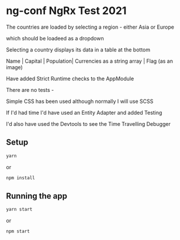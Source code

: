 # ng-conf NgRx Test 2021

The countries are loaded by selecting a region - either Asia or Europe 

which should be loadeed as a dropdown 

Selecting a country displays its data in a table at the bottom

Name | Capital | Population| Currencies as a string array | Flag (as an image)



Have added Strict Runtime checks to the AppModule

There are no tests - 

Simple CSS has been used although normally I will use SCSS



If I'd had time I'd have used an Entity Adapter and added Testing 

I'd also have used the Devtools to see the Time Travelling Debugger



## Setup

```sh
yarn
```

or

```sh
npm install
```

## Running the app

```sh
yarn start
```

or

```sh
npm start
```

